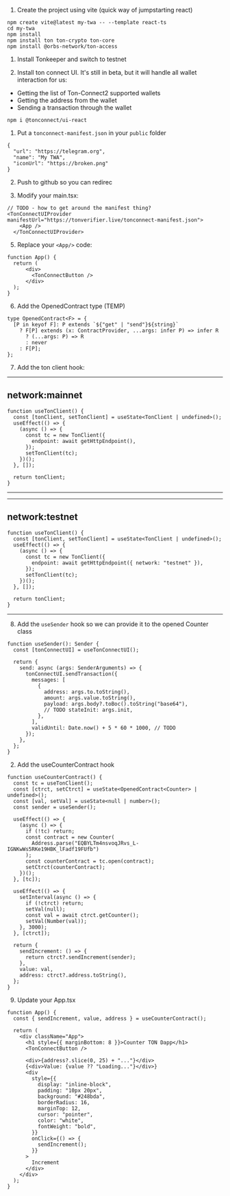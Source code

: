 
1. Create the project using vite (quick way of jumpstarting react)
```
npm create vite@latest my-twa -- --template react-ts
cd my-twa
npm install
npm install ton ton-crypto ton-core
npm install @orbs-network/ton-access
```

1. Install Tonkeeper and switch to testnet

2. Install ton connect UI. It's still in beta, but it will handle all wallet interaction for us:
* Getting the list of Ton-Connect2 supported wallets
* Getting the address from the wallet
* Sending a transaction through the wallet

```
npm i @tonconnect/ui-react
```

1. Put a `tonconnect-manifest.json` in your `public` folder

```
{
  "url": "https://telegram.org",
  "name": "My TWA",
  "iconUrl": "https://broken.png"
}
```

2. Push to github so you can redirec

4. Modify your main.tsx:

```
// TODO - how to get around the manifest thing?
<TonConnectUIProvider manifestUrl="https://tonverifier.live/tonconnect-manifest.json">
    <App />
  </TonConnectUIProvider>
```

5. Replace your `<App/>` code:
```
function App() {
  return (
      <div>
        <TonConnectButton />
      </div>
  );
}
```

6. Add the OpenedContract type (TEMP)

```
type OpenedContract<F> = {
  [P in keyof F]: P extends `${"get" | "send"}${string}`
    ? F[P] extends (x: ContractProvider, ...args: infer P) => infer R
      ? (...args: P) => R
      : never
    : F[P];
};
```

7. Add the ton client hook:

---
network:mainnet
---
```
function useTonClient() {
  const [tonClient, setTonClient] = useState<TonClient | undefined>();
  useEffect(() => {
    (async () => {
      const tc = new TonClient({
        endpoint: await getHttpEndpoint(),
      });
      setTonClient(tc);
    })();
  }, []);

  return tonClient;
}
```
---

---
network:testnet
---
```
function useTonClient() {
  const [tonClient, setTonClient] = useState<TonClient | undefined>();
  useEffect(() => {
    (async () => {
      const tc = new TonClient({
        endpoint: await getHttpEndpoint({ network: "testnet" }),
      });
      setTonClient(tc);
    })();
  }, []);

  return tonClient;
}
```
---

8. Add the `useSender` hook so we can provide it to the opened Counter class

```
function useSender(): Sender {
  const [tonConnectUI] = useTonConnectUI();

  return {
    send: async (args: SenderArguments) => {
      tonConnectUI.sendTransaction({
        messages: [
          {
            address: args.to.toString(),
            amount: args.value.toString(),
            payload: args.body?.toBoc().toString("base64"),
            // TODO stateInit: args.init,
          },
        ],
        validUntil: Date.now() + 5 * 60 * 1000, // TODO
      });
    },
  };
}
```

2. Add the useCounterContract hook
```
function useCounterContract() {
  const tc = useTonClient();
  const [ctrct, setCtrct] = useState<OpenedContract<Counter> | undefined>();
  const [val, setVal] = useState<null | number>();
  const sender = useSender();

  useEffect(() => {
    (async () => {
      if (!tc) return;
      const contract = new Counter(
        Address.parse("EQBYLTm4nsvoqJRvs_L-IGNKwWs5RKe19HBK_lFadf19FUfb")
      );
      const counterContract = tc.open(contract);
      setCtrct(counterContract);
    })();
  }, [tc]);

  useEffect(() => {
    setInterval(async () => {
      if (!ctrct) return;
      setVal(null);
      const val = await ctrct.getCounter();
      setVal(Number(val));
    }, 3000);
  }, [ctrct]);

  return {
    sendIncrement: () => {
      return ctrct?.sendIncrement(sender);
    },
    value: val,
    address: ctrct?.address.toString(),
  };
}
```

9. Update your App.tsx

```
function App() {
  const { sendIncrement, value, address } = useCounterContract();

  return (
    <div className="App">
      <h1 style={{ marginBottom: 8 }}>Counter TON Dapp</h1>
      <TonConnectButton />

      <div>{address?.slice(0, 25) + "..."}</div>
      {<div>Value: {value ?? "Loading..."}</div>}
      <div
        style={{
          display: "inline-block",
          padding: "10px 20px",
          background: "#248bda",
          borderRadius: 16,
          marginTop: 12,
          cursor: "pointer",
          color: "white",
          fontWeight: "bold",
        }}
        onClick={() => {
          sendIncrement();
        }}
      >
        Increment
      </div>
    </div>
  );
}
```